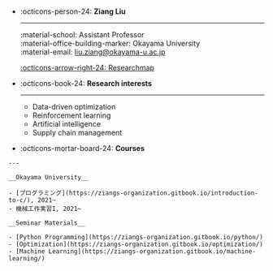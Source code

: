 
# 

<div class="grid cards" markdown>

-   :octicons-person-24: __Ziang Liu__  

    ---

    :material-school: Assistant Professor  
    :material-office-building-marker: Okayama University    
    :material-email: liu.ziang@okayama-u.ac.jp   

    [:octicons-arrow-right-24: Researchmap](https://researchmap.jp/liu.ziang)

</div>

<div class="grid cards" markdown>

-   :octicons-book-24: __Research interests__

    ---
    
    - Data-driven optimization
    - Reinforcement learning
    - Artificial intelligence
    - Supply chain management
  
</div>


<!-- Course -->
<div class="grid cards" markdown>

-    :octicons-mortar-board-24: __Courses__

    ---

    __Okayama University__

    - [プログラミング](https://ziangs-organization.gitbook.io/introduction-to-c/), 2021~
    - 機械工作実習I, 2021~

    __Seminar Materials__

    - [Python Programming](https://ziangs-organization.gitbook.io/python/)
    - [Optimization](https://ziangs-organization.gitbook.io/optimization/)
    - [Machine Learning](https://ziangs-organization.gitbook.io/machine-learning/)

</div>